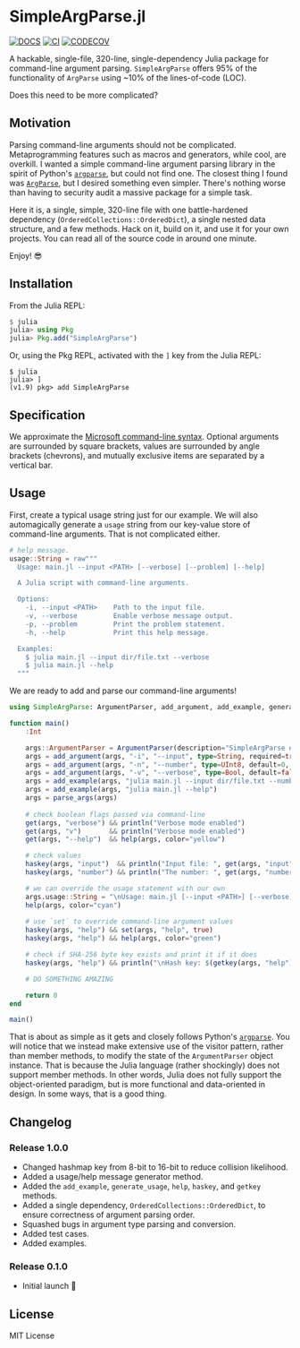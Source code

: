 # SimpleArgParse.jl

[![DOCS][docs-img]][docs-url] [![CI][CI-img]][CI-url] [![CODECOV][codecov-img]][codecov-url]

A hackable, single-file, 320-line, single-dependency Julia package for command-line argument parsing. `SimpleArgParse` offers 95% of the functionality of  `ArgParse` using ~10% of the lines-of-code (LOC).

Does this need to be more complicated?

## Motivation

Parsing command-line arguments should not be complicated. Metaprogramming features such as macros and generators, while cool, are overkill. I wanted a simple command-line argument parsing library in the spirit of Python's [`argparse`](https://docs.python.org/3/library/argparse.html), but could not find one. The closest thing I found was [`ArgParse`](https://www.juliapackages.com/p/argparse), but I desired something even simpler. There's nothing worse than having to security audit a massive package for a simple task.

Here it is, a single, simple, 320-line file with one battle-hardened dependency (`OrderedCollections::OrderedDict`), a single nested data structure, and a few methods. Hack on it, build on it, and use it for your own projects. You can read all of the source code in around one minute.

Enjoy! :sunglasses:

## Installation

From the Julia REPL:

```julia
$ julia
julia> using Pkg
julia> Pkg.add("SimpleArgParse")
```

Or, using the Pkg REPL, activated with the `]` key from the Julia REPL:

```shell
$ julia
julia> ]
(v1.9) pkg> add SimpleArgParse
```

## Specification

We approximate the [Microsoft command-line syntax](https://learn.microsoft.com/en-us/windows-server/administration/windows-commands/command-line-syntax-key). Optional arguments are surrounded by square brackets, values are surrounded by angle brackets (chevrons), and mutually exclusive items are separated by a vertical bar.

## Usage

First, create a typical usage string just for our example. We will also automagically generate a `usage` string from our key-value store of command-line arguments. That is not complicated either.

```julia
# help message.
usage::String = raw"""
  Usage: main.jl --input <PATH> [--verbose] [--problem] [--help]

  A Julia script with command-line arguments.

  Options:
    -i, --input <PATH>    Path to the input file.
    -v, --verbose         Enable verbose message output.
    -p, --problem         Print the problem statement.
    -h, --help            Print this help message.

  Examples:
    $ julia main.jl --input dir/file.txt --verbose
    $ julia main.jl --help
  """
```

We are ready to add and parse our command-line arguments!

```julia
using SimpleArgParse: ArgumentParser, add_argument, add_example, generate_usage, help, parse_args, get, set, haskey, getkey, colorize

function main()
    :Int

    args::ArgumentParser = ArgumentParser(description="SimpleArgParse example.", add_help=true)
    args = add_argument(args, "-i", "--input", type=String, required=true, default="filename.txt", description="Input file.")
    args = add_argument(args, "-n", "--number", type=UInt8, default=0, description="Integer number.")
    args = add_argument(args, "-v", "--verbose", type=Bool, default=false, description="Verbose mode switch.")
    args = add_example(args, "julia main.jl --input dir/file.txt --number 10 --verbose")
    args = add_example(args, "julia main.jl --help")
    args = parse_args(args)
    
    # check boolean flags passed via command-line
    get(args, "verbose") && println("Verbose mode enabled")
    get(args, "v")       && println("Verbose mode enabled")
    get(args, "--help")  && help(args, color="yellow")

    # check values
    haskey(args, "input")  && println("Input file: ", get(args, "input"))
    haskey(args, "number") && println("The number: ", get(args, "number"))

    # we can override the usage statement with our own
    args.usage::String = "\nUsage: main.jl [--input <PATH>] [--verbose] [--problem] [--help]"
    help(args, color="cyan")
    
    # use `set` to override command-line argument values
    haskey(args, "help") && set(args, "help", true)
    haskey(args, "help") && help(args, color="green")

    # check if SHA-256 byte key exists and print it if it does
    haskey(args, "help") && println("\nHash key: $(getkey(args, "help"))\n")

    # DO SOMETHING AMAZING

    return 0
end

main()
```

That is about as simple as it gets and closely follows Python's [`argparse`](https://docs.python.org/3/library/argparse.html). You will notice that we instead make extensive use of the visitor pattern, rather than member methods, to modify the state of the `ArgumentParser` object instance. That is because the Julia language (rather shockingly) does not support member methods. In other words, Julia does not fully support the object-oriented paradigm, but is more functional and data-oriented in design. In some ways, that is a good thing.

## Changelog

### Release 1.0.0

- Changed hashmap key from 8-bit to 16-bit to reduce collision likelihood.
- Added a usage/help message generator method.
- Added the `add_example`, `generate_usage`, `help`, `haskey`, and `getkey` methods.
- Added a single dependency, `OrderedCollections::OrderedDict`, to ensure correctness of argument parsing order.
- Squashed bugs in argument type parsing and conversion.
- Added test cases.
- Added examples.

### Release 0.1.0

- Initial launch :rocket:

## License

MIT License

[Julia]: http://julialang.org

[docs-img]: https://img.shields.io/badge/docs-stable-blue.svg
[docs-url]: https://github.com/admercs/SimpleArgParse.jl

[codecov-img]: https://codecov.io/gh/admercs/SimpleArgParse.jl/branch/master/graph/badge.svg
[codecov-url]: https://codecov.io/gh/admercs/SimpleArgParse.jl

[CI-img]: https://github.com/admercs/SimpleArgParse.jl/actions/workflows/github-actions.yml/badge.svg
[CI-url]: https://github.com/admercs/SimpleArgParse.jl/actions/workflows/github-actions.yml
